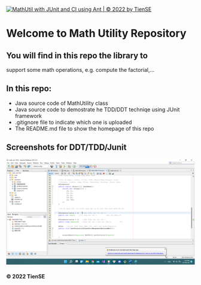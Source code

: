 [![MathUtil with JUnit and CI using Ant | © 2022 by TienSE](https://github.com/Tien0202/math-util-1503/actions/workflows/mathutil-ci.yml/badge.svg)](https://github.com/Tien0202/math-util-1503/actions/workflows/mathutil-ci.yml)
# Welcome to Math Utility Repository
## You will find in this repo the library to
support some math operations, e.g. compute 
the factorial,...

## In this repo:
* Java source code of MathUtility class
* Java source code to demostrate he TDD/DDT techniqe using JUnit framework
* .gitignore file to indicate which one is uploaded
* The README.md file to show the homepage of this repo

## Screenshots for DDT/TDD/Junit
![DDT-TDD-JUnit code](https://github.com/Tien0202/math-util-1503/blob/main/screenshots/DDT-TDD-JUnit.png)

#### © 2022 TienSE
